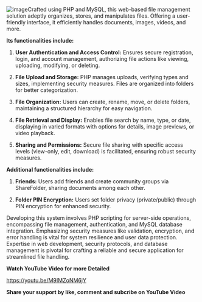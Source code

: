 ![image](https://github.com/robinnarban8181/File-Managment-System-In-PHP/assets/140138741/520cbe74-396d-40a6-bf02-5e15ace03a18)Crafted using PHP and MySQL, this web-based file management solution adeptly organizes, stores, and manipulates files. Offering a user-friendly interface, it efficiently handles documents, images, videos, and more.

**Its functionalities include:**

1. **User Authentication and Access Control:** Ensures secure registration, login, and account management, authorizing file actions like viewing, uploading, modifying, or deleting.

2. **File Upload and Storage:** PHP manages uploads, verifying types and sizes, implementing security measures. Files are organized into folders for better categorization.

3. **File Organization:** Users can create, rename, move, or delete folders, maintaining a structured hierarchy for easy navigation.

4. **File Retrieval and Display:** Enables file search by name, type, or date, displaying in varied formats with options for details, image previews, or video playback.

5. **Sharing and Permissions:** Secure file sharing with specific access levels (view-only, edit, download) is facilitated, ensuring robust security measures.

**Additional functionalities include:**

1. **Friends:** Users add friends and create community groups via ShareFolder, sharing documents among each other.

2. **Folder PIN Encryption:** Users set folder privacy (private/public) through PIN encryption for enhanced security.

Developing this system involves PHP scripting for server-side operations, encompassing file management, authentication, and MySQL database integration. Emphasizing security measures like validation, encryption, and error handling is vital for system resilience and user data protection. Expertise in web development, security protocols, and database management is pivotal for crafting a reliable and secure application for streamlined file handling.

**Watch YouTube Video for more Detailed**

https://youtu.be/M9IMZoNM6jY

**Share your support by like, comment and subcribe on YouTube Video**
